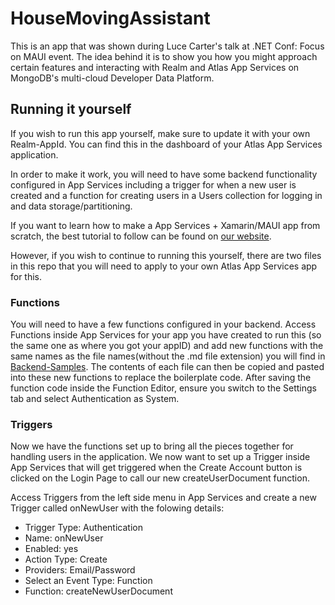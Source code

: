 # HouseMovingAssistant

This is an app that was shown during Luce Carter's talk at .NET Conf: Focus on MAUI event. The idea behind it is to show you how you might approach certain features and interacting with Realm and Atlas App Services on MongoDB's multi-cloud Developer Data Platform.

## Running it yourself

If you wish to run this app yourself, make sure to update it with your own Realm-AppId. You can find this in the dashboard of your Atlas App Services application. 

In order to make it work, you will need to have some backend functionality configured in App Services including a trigger for when a new user is created and a function for creating users in a Users collection for logging in and data storage/partitioning.

If you want to learn how to make a App Services + Xamarin/MAUI app from scratch, the best tutorial to follow can be found on [our website](https://www.mongodb.com/docs/atlas/app-services/tutorial/dotnet/).

However, if you wish to continue to running this yourself, there are two files in this repo that you will need to apply to your own Atlas App Services app for this.

### Functions

You will need to have a few functions configured in your backend. Access Functions inside App Services for your app you have created to run this (so the same one as where you got your appID) and add new functions with the same names as the file names(without the .md file extension) you will find in [Backend-Samples](./Backend-Samples/). The contents of each file can then be copied and pasted into these new functions to replace the boilerplate code. After saving the function code inside the Function Editor, ensure you switch to the Settings tab and select Authentication as System.

### Triggers

Now we have the functions set up to bring all the pieces together for handling users in the application. We now want to set up a Trigger inside App Services that will get triggered when the Create Account button is clicked on the Login Page to call our new createUserDocument function.

Access Triggers from the left side menu in App Services and create a new Trigger called onNewUser with the folowing details:

- Trigger Type: Authentication
- Name: onNewUser
- Enabled: yes
- Action Type: Create
- Providers: Email/Password
- Select an Event Type: Function
- Function: createNewUserDocument





